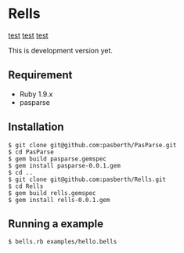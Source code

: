 # Rells

[test](Rells/doc/index.md)
[test](/doc/index.md)
[test](https://github.com/Pasberth/Rells/tree/master/doc/index.md)

This is development version yet.

## Requirement

* Ruby 1.9.x
* pasparse

## Installation

    $ git clone git@github.com:pasberth/PasParse.git
    $ cd PasParse
    $ gem build pasparse.gemspec
    $ gem install pasparse-0.0.1.gem
    $ cd ..
    $ git clone git@github.com:pasberth/Rells.git
    $ cd Rells
    $ gem build rells.gemspec
    $ gem install rells-0.0.1.gem

## Running a example

    $ bells.rb examples/hello.bells
